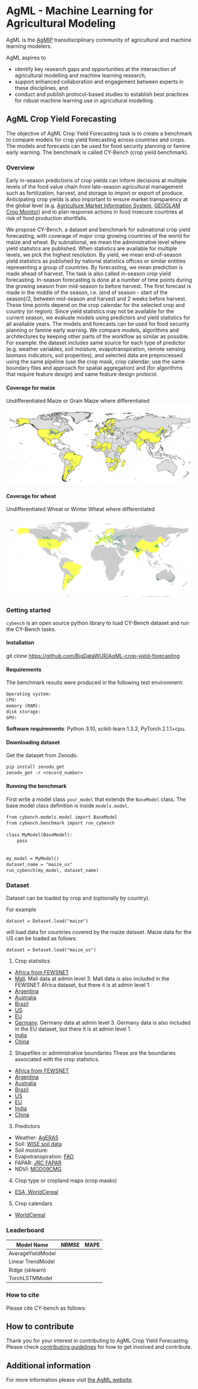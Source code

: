 # AgML - Machine Learning for Agricultural Modeling

AgML is the [AgMIP](https://agmip.org/) transdisciplinary community of agricultural and machine learning modelers.

AgML aspires to
* identify key research gaps and opportunities at the intersection of agricultural modelling and machine learning research,
* support enhanced collaboration and engagement between experts in these disciplines, and
* conduct and publish protocol-based studies to establish best practices for robust machine learning use in agricultural modelling.

## AgML Crop Yield Forecasting
The objective of AgML Crop Yield Forecasting task is to create a benchmark to compare models for crop yield forecasting across countries and crops. The models and forecasts can be used for food security planning or famine early warning. The benchmark is called CY-Bench (crop yield benchmark).

### Overview
Early in-season predictions of crop yields can inform decisions at multiple levels of the food value chain from late-season agricultural management such as fertilization, harvest, and storage to import or export of produce. Anticipating crop yields is also important to ensure market transparency at the global level (e.g. [Agriculture Market Information System](https://www.amis-outlook.org/), [GEOGLAM Crop Monitor](https://www.cropmonitor.org/)) and to plan response actions in food insecure countries at risk of food production shortfalls.

We propose CY-Bench, a dataset and benchmark for subnational crop yield forecasting, with coverage of major crop growing countries of the world for maize and wheat. By subnational, we mean the administrative
level where yield statistics are published. When statistics are available for multiple levels, we pick the highest resolution. By yield, we mean end-of-season yield statistics as published by national statistics offices or similar entities representing a group of countries. By forecasting, we mean prediction is made ahead of harvest. The task is also called in-season crop yield forecasting. In-season forecasting is done at a number of time points during the growing season from mid-season to before harvest. The first forecast is made in the middle of the season, i.e. (end of season - start of the season)/2,
between mid-season and harvest and 2 weeks before harvest. These time points depend on the crop calendar for the selected crop and country (or region). Since yield statistics may not be available for the current season, we evaluate models using predictors and yield statistics for all available years. The models and forecasts can be used for food security planning or famine early warning. We compare models, algorithms and architectures by keeping other parts of the workflow as similar as possible. For example: the dataset includes same source for each type of predictor (e.g. weather variables, soil moisture, evapotranspiration, remote sensing biomass indicators, soil properties), and selected data are preprocessed using the same pipeline (use the crop mask, crop calendar; use the same boundary files and approach for spatial aggregation) and (for algorithms that require feature design) and same feature design protocol.

#### Coverage for maize
Undifferentiated Maize or Grain Maize where differentiated
<img src=doc/images/Maize_coverage.png>

#### Coverage for wheat
Undifferentiated Wheat or Winter Wheat where differentiated

<img src=doc/images/Wheat_coverage.png>

### Getting started
`cybench` is an open source python library to load CY-Bench dataset and run the CY-Bench tasks.

#### Installation
git clone https://github.com/BigDataWUR/AgML-crop-yield-forecasting

#### Requirements
The benchmark results were produced in the following test environment:

```
Operating system:
CPU:
memory (RAM):
disk storage:
GPU:
```

**Software requirements**: Python 3.10, scikit-learn 1.3.2, PyTorch 2.1.1+cpu.

#### Downloading dataset
Get the dataset from Zenodo.

```
pip install zenodo_get
zenodo_get -r <record_number>
```

#### Running the benchmark
First write a model class `your_model` that extends the `BaseModel` class. The base model class definition is inside `models.model`.

```
from cybench.models.model import BaseModel
from cybench.benchmark import run_cybench

class MyModel(BaseModel): 
    pass


my_model = MyModel()
dataset_name = "maize_us"
run_cybench(my_model, dataset_name)

```

### Dataset

Dataset can be loaded by crop and (optionally by country).

For example
```
dataset = Dataset.load("maize")
```
will load data for countries covered by the maize dataset. Maize data for the US can be loaded as follows:

```
dataset = Dataset.load("maize_us")
```

1. Crop statistics
* [Africa from FEWSNET](data_prepration/crop_statistics_FEWSNET/README.md)
* [Mali](data_prepration/crop_statistics_Mali/README.md). Mali data at admin level 3. Mali data is also included in the FEWSNET Africa dataset, but there it is at admin level 1.
* [Argentina](data_prepration/crop_statistics_ARG/README.md)
* [Australia](data_prepration/crop_statistics_AUS/README.md)
* [Brazil](data_prepration/crop_statistics_BRA/README.md)
* [US](data_prepration/crop_statistics_US/README.md)
* [EU](data_prepration/crop_statistics_EU/README.md)
* [Germany](data_prepration/crop_statistics_DEU/README.md). Germany data at admin level 3. Germany data is also included in the EU dataset, but there it is at admin level 1.
* [India](data_prepration/crop_statistics_IN/README.md)
* [China](data_prepration/crop_statistics_CN/README.md)

2. Shapefiles or administrative boundaries
These are the boundaries associated with the crop statistics.
* [Africa from FEWSNET](data_prepration/shapefiles_FEWSNET/README.md)
* [Argentina](data_prepration/shapefiles_ARG/README.md)
* [Australia](data_prepration/shapefiles_AUS/README.md)
* [Brazil](data_prepration/shapefiles_BRA/README.md)
* [US](data_prepration/shapefiles_US/README.md)
* [EU](data_prepration/shapefiles_EU/README.md)
* [India](data_prepration/shapefiles_IN/README.md)
* [China](data_prepration/shapefiles_CN/README.md)

3. Predictors
* Weather: [AgERA5](data_prepration/global_AgERA5/README.md)
* Soil: [WISE soil data](data_prepration/global_soil_wise/README.md)
* Soil moisture: [](data_prepration/global_AgERA5/README.md)
* Evapotranspiration: [FAO](data_prepration/global_ET0/README.md)
* FAPAR: [JRC FAPAR](data_prepration/global_fpar_500m/README.md)
* NDVI: [MOD09CMG](data_prepration/global_fpar_500m/README.md)

4. Crop type or cropland maps (crop masks)
* [ESA, WorldCereal](data_preparation/global_crop_AFIs_ESA_WC/README.md)

5. Crop calendars
* [WorldCereal](data_preparation/global_crop_calendars_ESA_WC/README.md)

### Leaderboard
| Model Name                           | NRMSE         | MAPE |
|--------------------------------------|---------------|------|
| AverageYieldModel | | |
| Linear TrendModel | | |
| Ridge (sklearn) | | |
| TorchLSTMModel | | |

### How to cite
Please cite CY-bench as follows:

## How to contribute
Thank you for your interest in contributing to AgML Crop Yield Forecasting. Please check [contributing guidelines](CONTRIBUTING.md) for how to get involved and contribute.

## Additional information
For more information please visit [the AgML website](https://www.agml.org/).